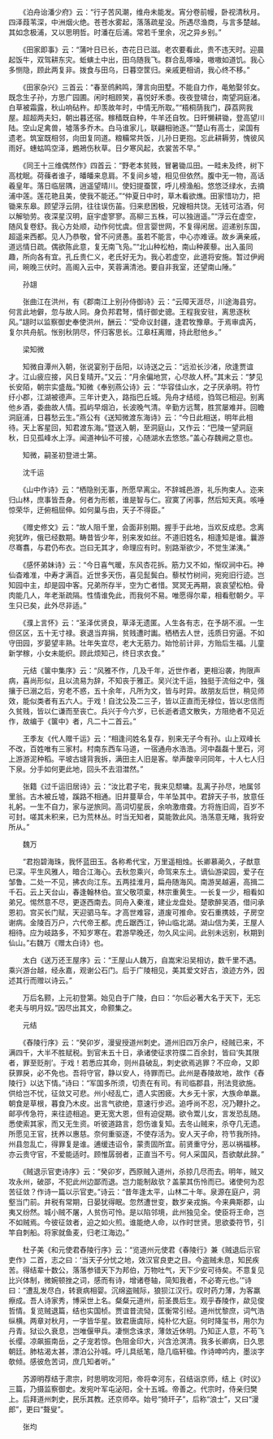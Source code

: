 <!-- { "loadSidebar": true } -->
　　《泊舟诒潘少府》云：“行子苦风潮，维舟未能发。宵分卷前幔，卧视清秋月。四泽葭苇深，中洲烟火绝。苍苍水雾起，落落疏星没。所遇尽渔商，与言多楚越。其如念极浦，又以思明哲。时潘在后浦。常若千里余，况之异乡别。”

　　《田家即事》云：“蒲叶日已长，杏花日已滋。老农要看此，贵不违天时。迎晨起饭牛，双驾耕东灾。蚯螾土中出，田乌随我飞。群合乱啄噪，嗷嗷如道饥。我心多恻隐，顾此两复非。拨食与田乌，日暮空筐归。亲戚更相诮，我心终不移。”

　　《田家杂兴》三首云：“春至鸧鹒鸣，薄言向田墅。不能自力作，黾勉娶邻女。既念生子孙，方思广园圃。闲时相顾笑，喜悦好禾黍。夜夜登啸台，南望洞庭渚。白草被霜露，秋山响砧杵。却羡故年时，中情无所取。”“梧桐荫我门，薜荔网我屋。超超两夫妇，朝出暮还宿。稼穑既自种，牛羊还自牧。日旰懒耕锄，登高望川陆。空山足禽兽，墟落多乔木。白马谁家儿，联翩相驰逐。”“楚山有高士，梁国有遗老。筑室既相邻，向田复同道。粮糒常共饭，儿孙日更抱。忘此耕耨劳，愧彼风雨好。蟪蛄鸣空泽，鶗鴂伤秋草。日夕寒风起，衣裳苦不早。”

　　《同王十三维偶然作》四首云：“野老本贫贱，冒暑锄瓜田。一畦未及终，树下高枕眠。荷蓧者谁子，皤皤来息肩。不复间乡墟，相见但依然。腹中无一物，高话羲皇年。落日临层隅，逍遥望晴川。使妇提蚕筐，呼儿榜渔船。悠悠泛绿水，去摘浦中莲。莲花艳且美，使我不能还。”“仲夏日中时，草木看欲燋。田家惜功力，把锄来东皋。顾望浮云阴，往往误伤苖。归来悲困极，兄嫂相共饶。无钱可沽酒，何以解劬劳。夜深星汉明，庭宇虚寥寥。高柳三五株，可以独逍遥。”“浮云在虚空，随风复卷舒。我心方处顺，动作何忧虞。但言婴世网，不复得闲居。迢递别东国，超遥来西都。见人乃恭敬，曾不问贤愚。虽若不能言，中心亦难诬。故乡满亲戚，道远情日疏。偶欲陈此意，复无南飞凫。”“北山种松柏，南山种蒺藜。出入虽同趣，所向各有宜。孔丘贵仁义，老氏好无为。我心若虚空，此道将安施。暂过伊阙间，晼晚三伏时。高阁入云中，芙蓉满清池。要自非我室，还望南山陲。”

　　孙翃

　　张曲江在洪州，有《郡南江上别孙侍御诗》云：“云障天涯尽，川途海县穷。何言此地僻，忽与故人同。身负邦君弩，情纡御史骢。王程我安驻，离思逐秋风。”翃时以监察御史奉使洪州，酬云：“受命议封疆，逢君牧豫章。于焉审虞芮，复尔共舟航。怅别秋阴尽，怀归客思长。江皋枉离赠，持此慰他乡。”

　　梁知微

　　知微自潭州入朝，张说宴别于岳阳，以诗送之云：“远涖长沙渚，欣逢贾谊才。江山疲应接，风日复晴开。”又云：“月余偏地赏，心尽故人杯。”其末云：“梦见长安陌，朝宗实盛哉。”知微《奉别燕公诗》云：“华容佳山水，之子厌承明。符竹纡小郡，江湖被德声。三年计吏入，路指巴丘城。凫舟才结缆，驺驾已相迎。别离他乡酒，委曲故人情。孤屿早烟泊，长波晚气清。辛勤方远鹜，胜赏屡难并。回瞻洞庭浦，日暮愁云生。”燕公有《送知微渡东海诗》云：“今日此相送，明年此相待。天上客星回，知君渡东海。”暨送入朝，至洞庭山，又作云：“巴陵一望洞庭秋，日见孤峰水上浮。闻道神仙不可接，心随湖水去悠悠。”盖心存魏阙之意也。

　　知微，嗣圣初登进士第。

　　沈千运

　　《山中作诗》云：“栖隐别无事，所愿早离尘。不辞城邑游，礼乐拘束人。迩来归山林，庶事皆吾身。何者为形骸，谁是智与仁。寂寞了闲事，然后知天真。咳唾惊荣华，迂俯相屈伸。如何巢与由，天子不得臣。”

　　《赠史修文》云：“故人阻千里，会面非别期。握手于此地，当欢反成悲。念离宛犹昨，俄已经数期。畴昔皆少年，别来发如丝。不道旧姓名，相逢知是谁。曩游尽骞翥，与君仍布衣。岂曰无其才，命理应有时。别路渐欲少，不觉生涕洟。”

　　《感怀弟妹诗》云：“今日喜气暖，东风杏花拆。筋力又不如，惭叹涧中石。神仙杳难准，中寿才满百。近世多天伤，喜见髭鬓白。藜杖竹树间，宛宛旧行迹。岂知园中主，却是园中客。兄弟所存半，空为亡者惜。冥冥无再期，哀哀望松柏。骨肉能几人，年老渐疏隔。性情谁免此，而我何不易。唯愿得尔辈，相看慰朝夕。平生只已矣，此外尽非适。”

　　《濮上言怀》云：“圣泽优贤良，草泽无遗匿。人生各有志，在予胡不淑。一生但区区，五十无寸禄。衰退当弃捐，贫贱遭时讟。栖栖去人世，迍质日穷逼。不如守田园，岁晏望丰熟。壮年失宜尽，老大无筋力。始怆前计非，方贻后生福。儿童新学稼，小女未能织。顾此烦知己，终日求衣食。”

　　元结《箧中集序》云：“风雅不作，几及千年，近世作者，更相沿袭，拘限声病，喜尚形似，且以流易为辞，不知丧于雅正。吴兴沈千运，独挺于流俗之中，强攘于已溺之后，穷老不惑，五十余年，凡所为文，皆与时异。故朋友后世，稍见师效，能似类者有五六人。于戏！自沈公及二三子，皆以正直而无禄位，皆以忠信而久贫贱，皆以仁谦而至丧亡。兵兴于今六岁，已长逝者遗文散失，方阻绝者不见近作，故编于《箧中》者，凡二十二首云。”

　　王季友《代人赠千运》云：“相逢问姓名复存，别来无子今有孙。山上双峰长不改，百姓唯有三家村。村南东西车马道，一宿通舟水浩浩。河中磊磊十里石，河上游游泥种稻。平坡古塳背我拆，满田主人旧是客。举声酸辛问同年，十人七人归下泉。分手如何更此地，回头不去泪澘然。”

　　张籍《过千运旧居诗》云：“汝比君子宅，我来见颓墉。乱离子孙尽，地属邻里翁。古木被丘墟，蹊路不相通。旧井蔓草合，牛羊坠其中。君辞天子书，放意任礼躬。一生不自力，家与逆旅同。高词切星辰，余响激瘖聋。方将旌旧闾，百岁不可封。嗟其未积来，已为荒林丛。时当无知者，莫能敦此风。浩荡意无睹，我将安所从。”

　　魏万

　　“君抱碧海珠，我怀蓝田玉。各称希代宝，万里遥相烛。长卿慕蔺久，子猷意已深。平生风雅人，暗合江海心。去秋忽乘兴，命驾来东土。谪仙游梁园，爱子在邹鲁。二处一不见，拂衣向江东。五两挂淮月，扁舟随海风。南游吴越遍，高揖二千石。云上天台山，春逢翰林伯。宣父敬项槖，林宗重黄生。一长复一少，相看如弟兄。惕然意不尽，更逐西南去。同舟入秦淮，建业龙盘处。楚歌醉吴酒，借问承恩初。宫买长门赋，天迎驷马车。才高世难容，道废可推命。安石重携妓，子房空谢病。金陵百万户，六代帝王都。虎丘踞西江，钟山临北湖。湖山信为美，王屋人相待。应为岐路多，不知岁寒在。君游早晚还，勿久风尘间。此别未远别，秋期到仙山。”右魏万《赠太白诗》也。

　　太白《送万还王屋序》云：“王屋山人魏万，自嵩宋沿吴相访，数千里不遇。乘兴游台越，经永嘉，观谢公石门。后于广陵相见，美其爱文好古，浪迹方外，因述其行而赠以诗云。”

　　万后名颢，上元初登第。始见白于广陵，白曰：“尔后必著大名于天下，无忘老夫与明月奴。”因尽出其文，命颢集之。

　　元结

　　《舂陵行序》云：“癸卯岁，漫叟授道州刺史。道州旧四万余户，经贼已来，不满四千，大半不胜赋税。到官未五十日，承诸使征求符牒二百余封，皆曰‘失其限者，罪至贬削’。于戏！若悉应其命，则州县破乱，刺史欲焉逃罪？不应命，又即获罪戾，必不免也。吾将守官，静以安人，待罪而已。此州是舂陵故地，故作《舂陵行》以达下情。”诗曰：“军国多所须，切责在有司。有司临郡县，刑法竞欲施。供给岂不忧，征敛又可悲。州小经乱亡，遗人实困疲。大乡无十家，大族命单羸。朝食是草根，暮食乃木皮。出言气欲绝，意速行步迟。追呼尚不忍，况乃鞭扑之。邮亭传急符，来往迹相追。更无宽大恩，但有迫促期。欲令鬻儿女，言发恐乱随。悉使索其家，而又无生资。听彼道路言，怨伤谁复知。去冬山贼来，杀夺几无遗。所愿见王官，抚养以惠慈。奈何重驱逐，不使存活为。安人天子命，符节我所持。州县忽乱亡，得罪复是谁。逋缓违诏令，蒙责固所宜。前贤重守分，恶以祸福移。亦云贵守官，不爱能适时。顾惟孱弱者，正直当不亏。何人采国风，吾欲献此辞。”

　　《贼退示官吏诗序》云：“癸卯岁，西原贼入道州，杀掠几尽而去。明年，贼又攻永州，破邵，不犯此州边鄙而退。岂力能制敌欤？盖蒙其伤怜而已。诸使何为忍苦征敛？作诗一篇以示官吏。”诗云：“昔年逢太平，山林二十年。泉源在庭户，洞壑当门前。井税有常期，日晏犹得眠。忽然遭世变，数岁亲戎旃。今来典斯郡，山夷又纷然。城小贼不屠，人贫伤可怜。是以陷邻境，此州独见全。使臣将王命，岂不如贼焉。今彼征敛者，迫之如火煎。谁能绝人命，以作时世贤。思欲委符节，引竿自刺船。将家就鱼麦，归老江海边。”

　　杜子美《和元使君舂陵行序》云：“览道州元使君《春陵行》兼《贼退后示官吏作》二首，志之曰：‘当天子分忧之地，效汉官良吏之目。今盗贼未息，知民疾苦。得结辈十数公，落落参错天下为邦伯，万物吐气，天下少安可待矣。不意复见比兴体制，微婉顿挫之词，感而有诗，增诸卷轴，简知我者，不必寄元也。’”诗曰：“遭乱发尽白，转衰病相婴。沉绵盗贼际，狼狈江汉行。叹时药力薄，为客羸瘵成。吾人诗家秀，博采世上名。粲粲元道州，前圣畏后生。观乎舂陵作，歘见俊哲情。复览贼退篇，结也实国桢。贾谊昔流恸，匡衡常引经。道州忧黎庶，词气浩纵横。两章对秋月，一字皆华星。致君唐虞际，纯朴忆大庭。何时降玺书，用尔为丹青。狱讼久衰息，岂唯偃甲兵。凄恻念诛求，薄敛近休明。乃知正人意，不苟飞长缨。凉飙振南岳，之子宠若惊。色阻金印大，兴含沧溟清。我多长卿病，日久思朝廷。肺枯渴太甚，漂泊公孙城。呼儿具纸笔，隐几临轩楹。作诗呻吟内，墨淡字欹倾。感彼危苦词，庶几知者听。”

　　苏源明荐结于肃宗，时思明攻河阳，帝将幸河东，召结诣京师，结上《时议》三篇，乃摄监察御史。发宛叶军屯泌阳，全十五城。帝善之。代宗时，侍亲归樊上。后拜道州刺史，民乐其教。还京师卒。始号“猗玕子”，后称“浪士”，又曰“漫郎”，更曰“聱叟”。

　　张均

